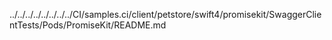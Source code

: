 ../../../../../../../../CI/samples.ci/client/petstore/swift4/promisekit/SwaggerClientTests/Pods/PromiseKit/README.md